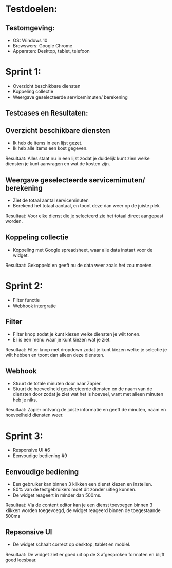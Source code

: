 # Testdoelen:
## Testomgeving:
* OS: Windows 10
* Browswers: Google Chrome
* Apparaten: Desktop, tablet, telefoon

# Sprint 1:
* Overzicht beschikbare diensten
* Koppeling collectie
* Weergave geselecteerde servicemimuten/ berekening

## Testcases en Resultaten:
## Overzicht beschikbare diensten
* Ik heb de items in een lijst gezet.
* Ik heb alle items een kost gegeven.

Resultaat: Alles staat nu in een lijst zodat je duidelijk kunt zien welke diensten je kunt aanvragen en wat de kosten zijn.

## Weergave geselecteerde servicemimuten/ berekening
* Ziet de totaal aantal serviceminuten
* Berekend het totaal aantaal, en toont deze dan weer op de juiste plek

Resultaat: Voor elke dienst die je selecteerd zie het totaal direct aangepast worden.

## Koppeling collectie
* Koppeling met Google spreadsheet, waar alle data instaat voor de widget.

Resultaat: Gekoppeld en geeft nu de data weer zoals het zou moeten.

# Sprint 2:
* Filter functie
* Webhook intergratie

## Filter
* Filter knop zodat je kunt kiezen welke diensten je wilt tonen.
* Er is een menu waar je kunt kiezen wat je ziet.

Resultaat: Filter knop met dropdown zodat je kunt kiezen welke je selectie je wilt hebben en toont dan alleen deze diensten.

## Webhook
* Stuurt de totale minuten door naar Zapier.
* Stuurt de hoeveelheid geselecteerde diensten en de naam van de diensten door zodat je ziet wat het is hoeveel, want met alleen minuten heb je niks.

Resultaat: Zapier ontvang de juiste informatie en geeft de minuten, naam en hoeveelheid diensten weer.

# Sprint 3:
* Responsive UI #6
* Eenvoudige bediening #9

## Eenvoudige bediening
* Een gebruiker kan binnen 3 klikken een dienst kiezen en instellen.
* 80% van de testgebruikers moet dit zonder uitleg kunnen.
* De widget reageert in minder dan 500ms.

Resultaat: Via de content editor kan je een dienst toevoegen binnen 3 klikken worden toegevoegd, de widget reageerd binnen de toegestaande 500ms

## Repsonsive UI
* De widget schaalt correct op desktop, tablet en mobiel.

Resultaat: De widget ziet er goed uit op de 3 afgesproken formaten en blijft goed leesbaar.


